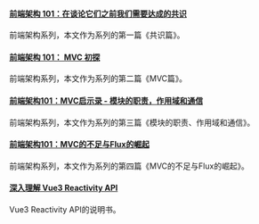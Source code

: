 #### [前端架构 101：在谈论它们之前我们需要达成的共识](https://mp.weixin.qq.com/s/iupP8wiJzUjJJ2cqSDDFLQ)
前端架构系列，本文作为系列的第一篇《共识篇》。

#### [前端架构 101： MVC 初探](https://mp.weixin.qq.com/s/8ILlKiZIGCqqVoKhH4VDtA)
前端架构系列，本文作为系列的第二篇《MVC篇》。

#### [前端架构101：MVC启示录 - 模块的职责，作用域和通信](https://mp.weixin.qq.com/s/w24UUSl_kosclM_ct8Hk3w)
前端架构系列，本文作为系列的第三篇《模块的职责、作用域和通信》。

#### [前端架构101：MVC的不足与Flux的崛起](https://mp.weixin.qq.com/s/BB1VUmtQ5uBJ7VSnRf11ZQ)
前端架构系列，本文作为系列的第四篇《MVC的不足与Flux的崛起》。

#### [深入理解 Vue3 Reactivity API](https://zhuanlan.zhihu.com/p/146097763)
Vue3 Reactivity API的说明书。